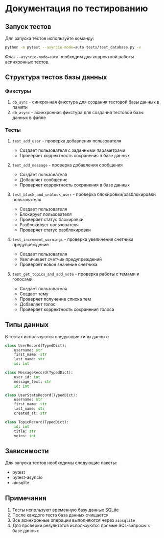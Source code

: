 # Документация по тестированию

## Запуск тестов

Для запуска тестов используйте команду:
```sh
python -m pytest --asyncio-mode=auto tests/test_database.py -v
```

Флаг `--asyncio-mode=auto` необходим для корректной работы асинхронных тестов.

## Структура тестов базы данных

### Фикстуры

1. `db_sync` - синхронная фикстура для создания тестовой базы данных в памяти
2. `db_async` - асинхронная фикстура для создания тестовой базы данных в файле

### Тесты

1. `test_add_user` - проверка добавления пользователя
   - Создает пользователя с заданными параметрами
   - Проверяет корректность сохранения в базе данных

2. `test_add_message` - проверка добавления сообщения
   - Создает пользователя
   - Добавляет сообщение
   - Проверяет корректность сохранения в базе данных

3. `test_block_and_unblock_user` - проверка блокировки/разблокировки пользователя
   - Создает пользователя
   - Блокирует пользователя
   - Проверяет статус блокировки
   - Разблокирует пользователя
   - Проверяет статус разблокировки

4. `test_increment_warnings` - проверка увеличения счетчика предупреждений
   - Создает пользователя
   - Увеличивает счетчик предупреждений
   - Проверяет новое значение счетчика

5. `test_get_topics_and_add_vote` - проверка работы с темами и голосами
   - Создает пользователя
   - Создает тему
   - Проверяет получение списка тем
   - Добавляет голос
   - Проверяет корректность сохранения голоса

## Типы данных

В тестах используются следующие типы данных:

```python
class UserRecord(TypedDict):
    username: str
    first_name: str
    last_name: str
    id: int

class MessageRecord(TypedDict):
    user_id: int
    message_text: str
    id: int

class UserStatsRecord(TypedDict):
    username: str
    first_name: str
    last_name: str
    created_at: str

class TopicRecord(TypedDict):
    id: int
    title: str
    votes: int
```

## Зависимости

Для запуска тестов необходимы следующие пакеты:
- pytest
- pytest-asyncio
- aiosqlite

## Примечания

1. Тесты используют временную базу данных SQLite
2. После каждого теста база данных очищается
3. Все асинхронные операции выполняются через `aiosqlite`
4. Для проверки результатов используются прямые SQL-запросы к базе данных 